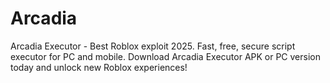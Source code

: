 # Arcadia
Arcadia Executor - Best Roblox exploit 2025. Fast, free, secure script executor for PC and mobile. Download Arcadia Executor APK or PC version today and unlock new Roblox experiences!
